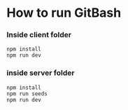 # How to run GitBash

### Inside client folder

`npm install`<br>
`npm run dev`

### inside server folder

`npm install`<br>
`npm run seeds`<br>
`npm run dev`
